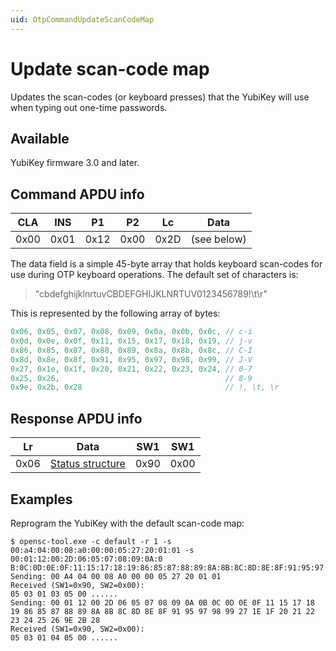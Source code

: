```yaml
---
uid: OtpCommandUpdateScanCodeMap
---
```


<!-- Copyright 2021 Yubico AB

Licensed under the Apache License, Version 2.0 (the "License");
you may not use this file except in compliance with the License.
You may obtain a copy of the License at

    http://www.apache.org/licenses/LICENSE-2.0

Unless required by applicable law or agreed to in writing, software
distributed under the License is distributed on an "AS IS" BASIS,
WITHOUT WARRANTIES OR CONDITIONS OF ANY KIND, either express or implied.
See the License for the specific language governing permissions and
limitations under the License. -->

# Update scan-code map

Updates the scan-codes (or keyboard presses) that the YubiKey will use when typing out one-time passwords.

## Available

YubiKey firmware 3.0 and later.

## Command APDU info

| CLA  | INS  |  P1  |  P2  |  Lc  |    Data     |
|:----:|:----:|:----:|:----:|:----:|:-----------:|
| 0x00 | 0x01 | 0x12 | 0x00 | 0x2D | (see below) |

The data field is a simple 45-byte array that holds keyboard scan-codes for use during OTP keyboard
operations. The default set of characters is:
> "cbdefghijklnrtuvCBDEFGHIJKLNRTUV0123456789!\t\r"

This is represented by the following array of bytes:

```C
0x06, 0x05, 0x07, 0x08, 0x09, 0x0a, 0x0b, 0x0c, // c-i
0x0d, 0x0e, 0x0f, 0x11, 0x15, 0x17, 0x18, 0x19, // j-v
0x86, 0x85, 0x87, 0x88, 0x89, 0x8a, 0x8b, 0x8c, // C-I
0x8d, 0x8e, 0x8f, 0x91, 0x95, 0x97, 0x98, 0x99, // J-V
0x27, 0x1e, 0x1f, 0x20, 0x21, 0x22, 0x23, 0x24, // 0-7
0x25, 0x26,                                     // 8-9
0x9e, 0x2b, 0x28                                // !, \t, \r
```

## Response APDU info

|  Lr  |                         Data                          | SW1  | SW1  |
|:----:|:-----------------------------------------------------:|:----:|:----:|
| 0x06 | [Status structure](xref:OtpCommands#status-structure) | 0x90 | 0x00 |

## Examples

Reprogram the YubiKey with the default scan-code map:

```shell
$ opensc-tool.exe -c default -r 1 -s 00:a4:04:00:08:a0:00:00:05:27:20:01:01 -s 00:01:12:00:2D:06:05:07:08:09:0A:0
B:0C:0D:0E:0F:11:15:17:18:19:86:85:87:88:89:8A:8B:8C:8D:8E:8F:91:95:97:98:99:27:1E:1F:20:21:22:23:24:25:26:9E:2B:28
Sending: 00 A4 04 00 08 A0 00 00 05 27 20 01 01
Received (SW1=0x90, SW2=0x00):
05 03 01 03 05 00 ......
Sending: 00 01 12 00 2D 06 05 07 08 09 0A 0B 0C 0D 0E 0F 11 15 17 18 19 86 85 87 88 89 8A 8B 8C 8D 8E 8F 91 95 97 98 99 27 1E 1F 20 21 22 23 24 25 26 9E 2B 28
Received (SW1=0x90, SW2=0x00):
05 03 01 04 05 00 ......
```
